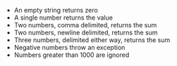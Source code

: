 - An empty string returns zero
- A single number returns the value
- Two numbers, comma delimited, returns the sum
- Two numbers, newline delimited, returns the sum
- Three numbers, delimited either way, returns the sum
- Negative numbers throw an exception
- Numbers greater than 1000 are ignored